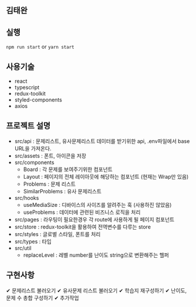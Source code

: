 ## 김태완

## 실행

`npm run start` or `yarn start`

## 사용기술

- react
- typescript
- redux-toolkit
- styled-components
- axios

## 프로젝트 설명

- src/api : 문제리스트, 유사문제리스트 데이터를 받기위한 api, .env파일에서 base URL을 가져온다.
- src/assets : 폰트, 아이콘을 저장
- src/components
  - Board : 각 문제를 보여주기위한 컴포넌트
  - Layout : 페이지의 전체 레이아웃에 해당하는 컴포넌트 (현재는 Wrap만 있음)
  - Problems : 문제 리스트
  - SimilarProblems : 유사 문제리스트
- src/hooks
  - useMediaSize : 디바이스의 사이즈를 알려주는 훅 (사용하진 않았음)
  - useProblems : 데이터에 관련된 비즈니스 로직을 처리
- src/pages : 라우팅이 필요한경우 각 route에 사용하게 될 페이지 컴포넌트
- src/store : redux-toolkit을 활용하여 전역변수를 다루는 store
- src/styles : 글로벌 스타일, 폰트를 처리
- src/types : 타입
- src/util
  - replaceLevel : 레벨 number를 난이도 string으로 변환해주는 헬퍼

## 구현사항

✔ 문제리스트 불러오기
✔ 유사문제 리스트 불러오기
✔ 학습지 재구성하기
✔ 난이도, 문제 수 총합 구성하기
✔ 추가작업
